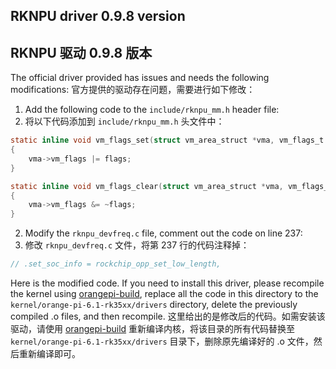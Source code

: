 ## RKNPU driver 0.9.8 version
## RKNPU 驱动 0.9.8 版本

The official driver provided has issues and needs the following modifications:
官方提供的驱动存在问题，需要进行如下修改：

1. Add the following code to the `include/rknpu_mm.h` header file:
1. 将以下代码添加到 `include/rknpu_mm.h` 头文件中：

```c
static inline void vm_flags_set(struct vm_area_struct *vma, vm_flags_t flags)
{
	vma->vm_flags |= flags;
}

static inline void vm_flags_clear(struct vm_area_struct *vma, vm_flags_t flags)
{
	vma->vm_flags &= ~flags;
}
```

2. Modify the `rknpu_devfreq.c` file, comment out the code on line 237:
2. 修改 `rknpu_devfreq.c` 文件，将第 237 行的代码注释掉：

```c
// .set_soc_info = rockchip_opp_set_low_length,
```

Here is the modified code. If you need to install this driver, please recompile the kernel using [orangepi-build](https://github.com/orangepi-xunlong/orangepi-build), replace all the code in this directory to the `kernel/orange-pi-6.1-rk35xx/drivers` directory, delete the previously compiled .o files, and then recompile.
这里给出的是修改后的代码。如需安装该驱动，请使用 [orangepi-build](https://github.com/orangepi-xunlong/orangepi-build) 重新编译内核，将该目录的所有代码替换至 `kernel/orange-pi-6.1-rk35xx/drivers` 目录下，删除原先编译好的 .o 文件，然后重新编译即可。